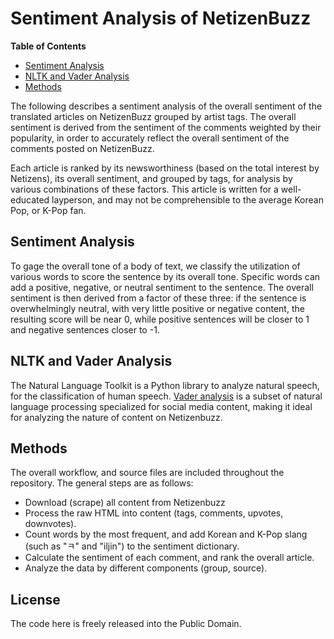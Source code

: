 # Sentiment Analysis of NetizenBuzz

**Table of Contents**

- [Sentiment Analysis](#sentiment-analysis)
- [NLTK and Vader Analysis](#nltk-and-vader-analysis)
- [Methods](#methods)

The following describes a sentiment analysis of the overall sentiment of the translated articles on NetizenBuzz grouped by artist tags. The overall sentiment is derived from the sentiment of the comments weighted by their popularity, in order to accurately reflect the overall sentiment of the comments posted on NetizenBuzz.

Each article is ranked by its newsworthiness (based on the total interest by Netizens), its overall sentiment, and grouped by tags, for analysis by various combinations of these factors. This article is written for a well-educated layperson, and may not be comprehensible to the average Korean Pop, or K-Pop fan.

## Sentiment Analysis

To gage the overall tone of a body of text, we classify the utilization of various words to score the sentence by its overall tone. Specific words can add a positive, negative, or neutral sentiment to the sentence. The overall sentiment is then derived from a factor of these three: if the sentence is overwhelmingly neutral, with very little positive or negative content, the resulting score will be near 0, while positive sentences will be closer to 1 and negative sentences closer to -1.

## NLTK and Vader Analysis

The Natural Language Toolkit is a Python library to analyze natural speech, for the classification of human speech. [Vader analysis](http://www.nltk.org/api/nltk.sentiment.html#module-nltk.sentiment.vader) is a subset of natural language processing specialized for social media content, making it ideal for analyzing the nature of content on Netizenbuzz.

## Methods

The overall workflow, and source files are included throughout the repository. The general steps are as follows:

- Download (scrape) all content from Netizenbuzz
- Process the raw HTML into content (tags, comments, upvotes, downvotes).
- Count words by the most frequent, and add Korean and K-Pop slang (such as "ㅋ" and "iljin") to the sentiment dictionary.
- Calculate the sentiment of each comment, and rank the overall article.
- Analyze the data by different components (group, source).

## License

The code here is freely released into the Public Domain.
